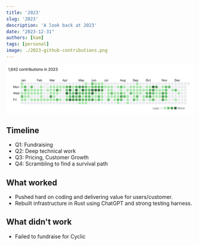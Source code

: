 ```yaml
---
title: '2023'
slug: '2023'
description: 'A look back at 2023'
date: "2023-12-31"
authors: [kam]
tags: [personal]
image: ./2023-github-contributions.png
---
```


![2023 GitHub Contribution Graph](./2023-github-contributions.png)

## Timeline

- Q1: Fundraising
- Q2: Deep technical work
- Q3: Pricing, Customer Growth
- Q4: Scrambling to find a survival path


## What worked

- Pushed hard on coding and delivering value for users/customer.
- Rebuilt infrastructure in Rust using ChatGPT and strong testing harness.


## What didn't work

- Failed to fundraise for Cyclic